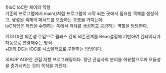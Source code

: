 1)IoC
IoC란 제어의 역행<br>
기존의 프로그램에서 main()처럼 프로그램이 시작 되는 곳에서 필요한 객체를 생성하고, 생성된 객체의 메서드를 호출하는 흐름을 가지는데<br>
IoC작업은 작업을 수행하는 쪽에서 객체를 생성하고 공급하는 역할을 담당한다.

2)DI
DI란
의존성 주입으로 클래스 간의 의존관계를 Bean설정에 기반하여 컨테이너가 자동으로 연결해주는 방식<br>
+DI와 DC는 IOC를 시스템적으로 구현하는 방법이다.

3)AOP
AOP란
관점 지향 프로그래밍이다. 횡단 관심사의 분리를 허용함으로써 모듈성을 증가시키는 것이 목적을 가진다.
